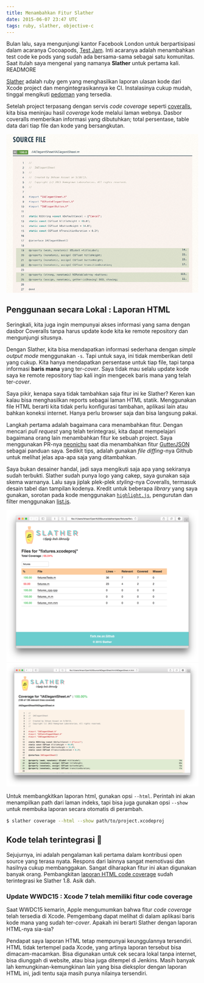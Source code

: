 ```yaml
---
title: Menambahkan Fitur Slather
date: 2015-06-07 23:47 UTC
tags: ruby, slather, objective-c
---
```


Bulan lalu, saya mengunjungi kantor Facebook London untuk berpartisipasi dalam acaranya Cocoapods, [Test Jam](http://blog.cocoapods.org/Test-Jammin/). Inti acaranya adalah menambahkan test code ke pods yang sudah ada bersama-sama sebagai satu komunitas. Saat itulah saya mengenal yang namanya __Slather__ untuk pertama kali. READMORE

[Slather](https://github.com/venmo/slather) adalah ruby gem yang menghasilkan laporan ulasan kode dari Xcode project dan mengintegrasikannya ke CI. Instalasinya cukup mudah, tinggal mengikuti [pedoman](https://github.com/venmo/slather#installation) yang tersedia.

Setelah project terpasang dengan servis _code coverage_ seperti [coveralls](https://coveralls.io), kita bisa meninjau hasil _coverage_ kode melalui laman webnya. Dasbor coveralls memberikan informasi yang dibutuhkan; total persentase, table data dari tiap file dan kode yang bersangkutan.

![Coveralls Report Table](2015-06-07-extending-slather/coveralls_1.png)

## Penggunaan secara Lokal : Laporan HTML

Seringkali, kita juga ingin mempunyai akses informasi yang sama dengan dasbor Coveralls tanpa harus update kode kita ke remote repository dan mengunjungi situsnya.

Dengan Slather, kita bisa mendapatkan informasi sederhana dengan *simple output mode* menggunakan `-s`. Tapi untuk saya, ini tidak memberikan detil yang cukup. Kita hanya mendapatkan persentase untuk tiap file, tapi tanpa informasi __baris mana__ yang ter-_cover_. Saya tidak mau selalu update kode saya ke remote repository tiap kali ingin mengecek baris mana yang telah ter-_cover_.

Saya pikir, kenapa saya tidak tambahkan saja fitur ini ke Slather? Keren kan kalau bisa menghasilkan reports sebagai laman HTML statik. Menggunakan file HTML berarti kita tidak perlu konfigurasi tambahan, aplikasi lain atau bahkan koneksi internet. Hanya perlu browser saja dan bisa langsung pakai.

Langkah pertama adalah bagaimana cara menambahkan fitur. Dengan mencari _pull request_ yang telah terintegrasi, kita dapat mempelajari bagaimana orang lain menambahkan fitur ke sebuah project. Saya menggunakan PR-nya [neonichu]((https://github.com/neonichu)) saat dia menambahkan fitur [GutterJSON](https://github.com/venmo/slather/pull/24/files?diff=split) sebagai panduan saya. Sedikit tips, adalah gunakan _file diffing_-nya Github untuk melihat jelas apa-apa saja yang ditambahkan.

Saya bukan desainer handal, jadi saya mengikuti saja apa yang sekiranya sudah terbukti. Slather sudah punya logo yang cakep, saya gunakan saja skema warnanya. Lalu saya jiplak plek-plek _styling_-nya Coveralls, termasuk desain tabel dan tampilan kodenya. Kredit untuk beberapa _library_ yang saya gunakan, sorotan pada kode menggunakan [`highlight.js`](https://highlightjs.org/), pengurutan dan filter menggunakan [list.js](http://www.listjs.com/).

![Coveralls Report Table](2015-06-07-extending-slather/slather_html_1.png)
![Coveralls Line Coverage](2015-06-07-extending-slather/slather_html_2.png)

Untuk membangkitkan laporan html, gunakan opsi `--html`. Perintah ini akan menampilkan path dari laman indeks, tapi bisa juga gunakan opsi `--show` untuk membuka laporan secara otomatis di perambah.

```sh
$ slather coverage --html --show path/to/project.xcodeproj
```

## Kode telah terintegrasi 🎉

Sejujurnya, ini adalah pengalaman kali pertama dalam kontribusi open source yang terasa nyata. Respons dari lainnya sangat memotivasi dan hasilnya cukup membanggakan. Sangat diharapkan fitur ini akan digunakan banyak orang. Pembangkitan [laporan HTML code coverage](https://github.com/venmo/slather/pull/76) sudah terintegrasi ke Slather 1.8. Asik dah.

### Update WWDC15 : Xcode 7 telah memiliki fitur code coverage

Saat WWDC15 kemarin, Apple mengumumkan bahwa fitur _code coverage_ telah tersedia di Xcode. Pemgembang dapat melihat di dalam aplikasi baris kode mana yang sudah ter-_cover_. Apakah ini berarti Slather dengan laporan HTML-nya sia-sia?

Pendapat saya laporan HTML tetap mempunyai keunggulannya tersendiri. HTML tidak tertempel pada Xcode, yang artinya laporan tersebut bisa dimacam-macamkan. Bisa digunakan untuk cek secara lokal tanpa internet, bisa diunggah di website, atau bisa juga ditempel di Jenkins. Masih banyak lah kemungkinan-kemungkinan lain yang bisa dieksplor dengan laporan HTML ini, jadi tentu saja masih punya nilainya tersendiri.
